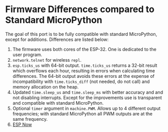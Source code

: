 # Firmware Differences compared to Standard MicroPython

The goal of this port is to be fully compatible with standard MicroPython, except for additions. Differences are listed below:

1. The firmware uses both cores of the ESP-32. One is dedicated to the user program.
2. `network.telnet` for wireless `repl`.
3. `esp.ticks_us` with 64-bit output. `time.ticks_us` returns a 32-bit result which overflows each hour, resulting in errors when calculating time differences. The 64-bit output avoids these errors at the expense of incompatibility with `time.ticks_diff` (not needed, do not call) and memory allocation on the heap.
4. Updated `time.sleep_us` and `time.sleep_ms` with better accuracy and and not disabling interrupts. Except for the improvements use is transparent and compatible with standard MicroPython.
5. Optional `timer` argument in `machine.PWM`. Allows up to 4 different output frequencies; with standard MicroPython all PWM outputs are at the same frequency.
6. [ESP Now](espnow.md)